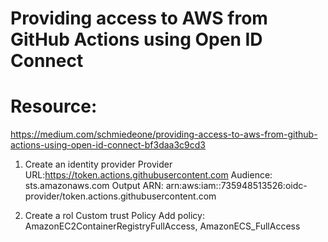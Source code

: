 # Providing access to AWS from GitHub Actions using Open ID Connect
# Resource:
https://medium.com/schmiedeone/providing-access-to-aws-from-github-actions-using-open-id-connect-bf3daa3c9cd3
1. Create an identity provider
Provider URL:https://token.actions.githubusercontent.com
Audience: sts.amazonaws.com
Output ARN: arn:aws:iam::735948513526:oidc-provider/token.actions.githubusercontent.com

2. Create a rol Custom trust Policy
Add policy: AmazonEC2ContainerRegistryFullAccess, AmazonECS_FullAccess